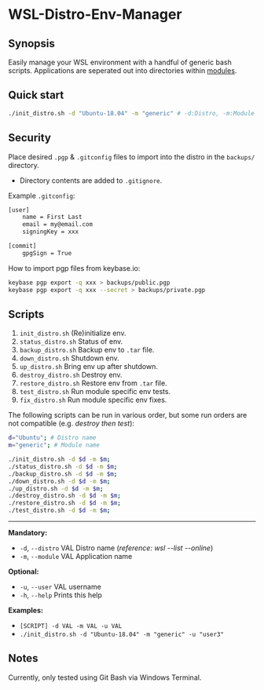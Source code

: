 # WSL-Distro-Env-Manager

## Synopsis

Easily manage your WSL environment with a handful of generic bash scripts.
Applications are seperated out into directories within [modules](modules/).

## Quick start

```sh
./init_distro.sh -d "Ubuntu-18.04" -m "generic" # -d:Distro, -m:Module
```

## Security

Place desired `.pgp` & `.gitconfig` files to import into the distro in the `backups/` directory.

 * Directory contents are added to `.gitignore`.

Example `.gitconfig`:

```sh
[user]
	name = First Last
	email = my@email.com
	signingKey = xxx

[commit]
	gpgSign = True
```

How to import pgp files from keybase.io:

```sh
keybase pgp export -q xxx > backups/public.pgp
keybase pgp export -q xxx --secret > backups/private.pgp
```

## Scripts

1. `init_distro.sh` (Re)initialize env.
2. `status_distro.sh` Status of env.
3. `backup_distro.sh` Backup env to `.tar` file.
4. `down_distro.sh` Shutdown env.
5. `up_distro.sh` Bring env up after shutdown.
6. `destroy_distro.sh` Destroy env.
7. `restore_distro.sh` Restore env from `.tar` file.
8. `test_distro.sh` Run module specific env tests.
9. `fix_distro.sh` Run module specific env fixes.

The following scripts can be run in various order, but some run orders are not compatible (e.g. *destroy then test*):

```sh
d="Ubuntu"; # Distro name
m="generic"; # Module name

./init_distro.sh -d $d -m $m;
./status_distro.sh -d $d -m $m;
./backup_distro.sh -d $d -m $m;
./down_distro.sh -d $d -m $m;
./up_distro.sh -d $d -m $m;
./destroy_distro.sh -d $d -m $m;
./restore_distro.sh -d $d -m $m;
./test_distro.sh -d $d -m $m;

```
---

**Mandatory:**
 * `-d`, `--distro`  VAL  Distro name (*reference: wsl --list --online*)
 * `-m`, `--module`  VAL  Application name

**Optional:**
 * `-u`, `--user`    VAL  username
 * `-h`, `--help`         Prints this help

**Examples:** 
 * `[SCRIPT] -d VAL -m VAL -u VAL`
 * `./init_distro.sh -d "Ubuntu-18.04" -m "generic" -u "user3"`

## Notes

Currently, only tested using Git Bash via Windows Terminal.
